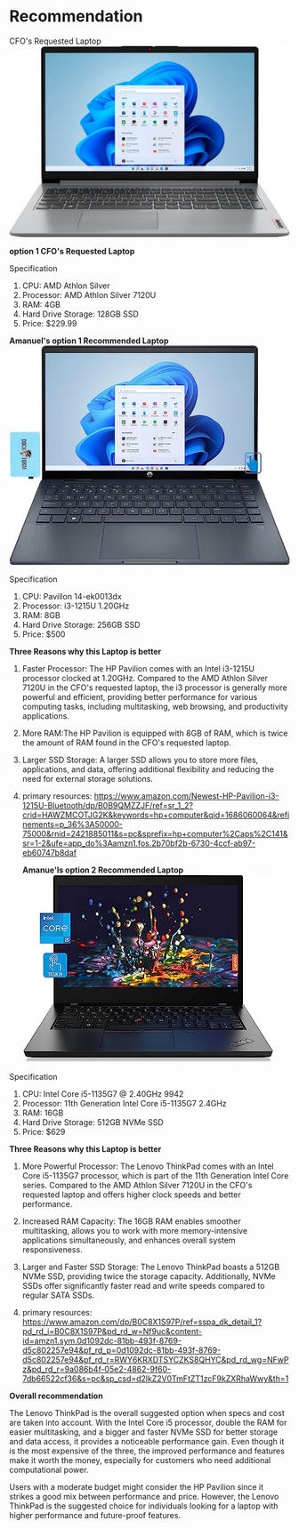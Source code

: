 # Recommendation
CFO's Requested Laptop
![Lenovo - Ideapad 1 15.6"](Lenovo.jpg)

**option 1 CFO's Requested Laptop**

Specification
1. CPU: AMD Athlon Silver
2. Processor: AMD Athlon Silver 7120U
3. RAM: 4GB 
4. Hard Drive Storage: 128GB SSD
5. Price: $229.99

**Amanuel's option 1 Recommended Laptop**
![HP 2022 Newest Pavilion ](HP.jpg)

Specification
1. CPU: Pavillon 14-ek0013dx
2. Processor: i3-1215U 1.20GHz 
3. RAM: 8GB
4. Hard Drive Storage: 256GB SSD
5. Price: $500

**Three Reasons why this Laptop is better**

1. Faster Processor: The HP Pavilion comes with an Intel i3-1215U processor clocked at 1.20GHz. Compared to the AMD Athlon Silver 7120U in the CFO's requested laptop, the i3 processor is generally more powerful and efficient, providing better performance for various computing tasks, including multitasking, web browsing, and productivity applications.

2. More RAM:The HP Pavilion is equipped with 8GB of RAM, which is twice the amount of RAM found in the CFO's requested laptop. 

3. Larger SSD Storage: A larger SSD allows you to store more files, applications, and data, offering additional flexibility and reducing the need for external storage solutions.
4. primary resources: https://www.amazon.com/Newest-HP-Pavilion-i3-1215U-Bluetooth/dp/B0B9QMZZJF/ref=sr_1_2?crid=HAWZMCOTJG2K&keywords=hp+computer&qid=1686060064&refinements=p_36%3A50000-75000&rnid=2421885011&s=pc&sprefix=hp+computer%2Caps%2C141&sr=1-2&ufe=app_do%3Aamzn1.fos.2b70bf2b-6730-4ccf-ab97-eb60747b8daf

   **Amanue'ls option 2 Recommended Laptop**
![Lenovo ThinkPad](LenovoThinkPad.jpg)

Specification
1. CPU: Intel Core i5-1135G7 @ 2.40GHz 9942
2. Processor: 11th Generation Intel Core i5-1135G7 2.4GHz
3. RAM: 16GB
4. Hard Drive Storage: 512GB NVMe SSD
5. Price: $629

**Three Reasons why this Laptop is better**

1. More Powerful Processor: The Lenovo ThinkPad comes with an Intel Core i5-1135G7 processor, which is part of the 11th Generation Intel Core series. Compared to the AMD Athlon Silver 7120U in the CFO's requested laptop and offers higher clock speeds and better performance.

2. Increased RAM Capacity: The 16GB RAM enables smoother multitasking, allows you to work with more memory-intensive applications simultaneously, and enhances overall system responsiveness.
 
3. Larger and Faster SSD Storage: The Lenovo ThinkPad boasts a 512GB NVMe SSD, providing twice the storage capacity. Additionally, NVMe SSDs offer significantly faster read and write speeds compared to regular SATA SSDs.
4. primary resources: https://www.amazon.com/dp/B0C8X1S97P/ref=sspa_dk_detail_1?pd_rd_i=B0C8X1S97P&pd_rd_w=Nf9uc&content-id=amzn1.sym.0d1092dc-81bb-493f-8769-d5c802257e94&pf_rd_p=0d1092dc-81bb-493f-8769-d5c802257e94&pf_rd_r=RWY6KRXDTSYCZKS8QHYC&pd_rd_wg=NFwPz&pd_rd_r=9a086b4f-05e2-4862-9f60-7db66522cf36&s=pc&sp_csd=d2lkZ2V0TmFtZT1zcF9kZXRhaWwy&th=1

**Overall recommendation**

The Lenovo ThinkPad is the overall suggested option when specs and cost are taken into account. With the Intel Core i5 processor, double the RAM for easier multitasking, and a bigger and faster NVMe SSD for better storage and data access, it provides a noticeable performance gain. Even though it is the most expensive of the three, the improved performance and features make it worth the money, especially for customers who need additional computational power.

Users with a moderate budget might consider the HP Pavilion since it strikes a good mix between performance and price. However, the Lenovo ThinkPad is the suggested choice for individuals looking for a laptop with higher performance and future-proof features.
